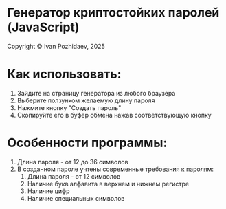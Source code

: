 # Генератор криптостойких паролей (JavaScript)
Copyright &copy; Ivan Pozhidaev, 2025

# Как использовать:
1) Зайдите на страницу генератора из любого браузера
2) Выберите ползунком желаемую длину пароля
3) Нажмите кнопку "Создать пароль"
4) Скопируйте его в буфер обмена нажав соответствующую кнопку

# Особенности программы:
1) Длина пароля - от 12 до 36 символов
2) В созданном пароле учтены современные требования к паролям:
    1. Длина пароля - от 12 символов
    2. Наличие букв алфавита в верхнем и нижнем регистре
    3. Наличие цифр
    4. Наличие специальных символов


